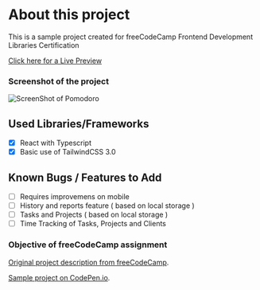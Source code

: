 # About this project

This is a sample project created for freeCodeCamp Frontend Development Libraries Certification

[Click here for a Live Preview](https://evrenbal.github.io/react-pomodoro)

### Screenshot of the project

![ScreenShot of Pomodoro](https://user-images.githubusercontent.com/18686022/146852590-da9e94e0-d6eb-4cc9-8a39-27bc83e0d5a1.png)

## Used Libraries/Frameworks
- [x] React with Typescript
- [x] Basic use of TailwindCSS 3.0

## Known Bugs / Features to Add
- [ ] Requires improvemens on mobile
- [ ] History and reports feature  ( based on local storage )
- [ ] Tasks and Projects ( based on local storage )
- [ ] Time Tracking of Tasks, Projects and Clients

### Objective of freeCodeCamp assignment
[Original project description from freeCodeCamp](https://www.freecodecamp.org/learn/front-end-development-libraries/front-end-development-libraries-projects/build-a-25--5-clock). 

[Sample project on CodePen.io](https://codepen.io/freeCodeCamp/full/XpKrrW).